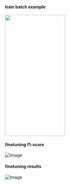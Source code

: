 #### train batch example
<img src="https://github.com/user-attachments/assets/22fcf54e-5a21-44c9-b0ff-f714e5dc0b0f" 
width="200" height="400"/>

#### finetuning f1-score
![Image](https://github.com/user-attachments/assets/662c5a9e-b27e-435d-8af1-9ed17374f51c)

#### finetuning results
![Image](https://github.com/user-attachments/assets/18b02d9f-d082-4765-8727-427e507c4f24)
